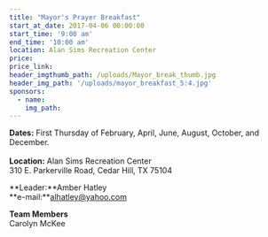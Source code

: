 ```yaml
---
title: "Mayor's Prayer Breakfast"
start_at_date: 2017-04-06 00:00:00
start_time: '9:00 am'
end_time: '10:00 am'
location: Alan Sims Recreation Center
price:
price_link:
header_imgthumb_path: /uploads/Mayor_break_thumb.jpg
header_img_path: '/uploads/mayor_breakfast_5:4.jpg'
sponsors:
  - name:
    img_path:
---
```



**Dates:** First Thursday of February, April, June, August, October, and December.
<br>
<br>**Location:** Alan Sims Recreation Center
<br>310 E. Parkerville Road, Cedar Hill, TX 75104

**Leader:**Amber Hatley
<br>**e-mail:**alhatley@yahoo.com

**Team Members**
<br>Carolyn McKee